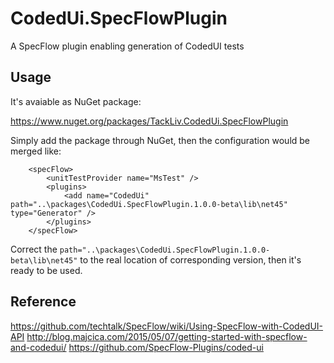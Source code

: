 CodedUi.SpecFlowPlugin
===
A SpecFlow plugin enabling generation of CodedUI tests

Usage
---

It's avaiable as NuGet package: 

https://www.nuget.org/packages/TackLiv.CodedUi.SpecFlowPlugin

Simply add the package through NuGet, then the configuration would be merged like:

```
    <specFlow>
        <unitTestProvider name="MsTest" />
        <plugins>
            <add name="CodedUi" path="..\packages\CodedUi.SpecFlowPlugin.1.0.0-beta\lib\net45" type="Generator" />
        </plugins>
    </specFlow>
```

Correct the `path="..\packages\CodedUi.SpecFlowPlugin.1.0.0-beta\lib\net45"` to the real location of corresponding version, then it's ready to be used.

Reference
---
https://github.com/techtalk/SpecFlow/wiki/Using-SpecFlow-with-CodedUI-API
http://blog.majcica.com/2015/05/07/getting-started-with-specflow-and-codedui/
https://github.com/SpecFlow-Plugins/coded-ui